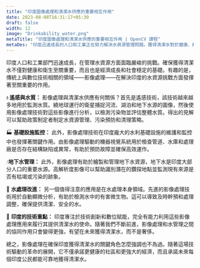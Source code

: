```yaml
---
title: "印度圖像處理和清潔水供應的重要相互作用"
date: 2023-08-08T16:31:17+05:30
draft: false
width: 12
image: "Drinkability_water.png"
metaTitle: "印度圖像處理和清潔水供應的重要相互作用 | OpenCV 課程"
metaDes: "印度迅速成長的人口和工業正在努力解決水資源管理問題。獲得清潔水對於健康、經濟和穩定至關重要。令人驚訝的是，數位影像處理有助於解決印度的水問題"
---
```


印度人口和工業部門迅速成長，在管理水資源方面面臨嚴峻的挑戰。確保獲得清潔水不僅對健康和衛生至關重要，而且也是經濟成長和社會穩定的基礎。有趣的是，傳統上與數位技術相關的領域——影像處理——在解決印度的水資源挑戰方面發揮著至關重要的作用。<!--更多-->
            
**💧 遙感與水質：** 影像處理與清潔水供應有何關係？首先是遙感技術，該技術越來越多地用於監測水質。繞地球運行的衛星捕捉河流、湖泊和地下水源的圖像，然後使用影像處理技術對這些影像進行分析，以檢測污染物並評估整體水質。得出的見解可以幫助政策制定者制定水資源管理、污染預防和清理策略。

🏭 **基礎設施監控：** 此外，影像處理技術在印度龐大的水利基礎設施的維護和監控中也發揮著關鍵作用。由影像處理驅動的機器視覺系統用於檢查管道、水庫和處理廠是否存在結構缺陷或異常，有助於預防故障並確保高效運作。

💧**地下水管理：** 此外，影像處理有助於繪製和管理地下水資源，地下水是印度大部分人口的重要水源。高解析度影像可以幫助識別潛在的鑽探地點並監測現有來源是否有枯竭或污染的跡象。

🔬 **水處理改進：** 另一個值得注意的應用是在水處理本身領域。先進的影像處理技術用於自動顯微分析，有助於檢測水中的有害微生物。這可以導致及時幹預和處理調整，確保提供清潔、安全的水。

📱 **印度的技術重點：** 印度專注於技術創新和數位賦能，完全有能力利用這些影像處理應用來履行其提供清潔水的使命。隨著我們不斷前進，影像處理和水管理之間的協同作用只會變得更強，有望在未來獲得清潔水，而不是奢侈。

總之，影像處理在確保印度獲得清潔水的關鍵角色怎麼強調也不為過。隨著這場技術驅動的革命的展開，它不僅承諾更健康的社區和更強大的經濟，而且承諾未來每個印度公民都能可靠地獲得清潔水。
